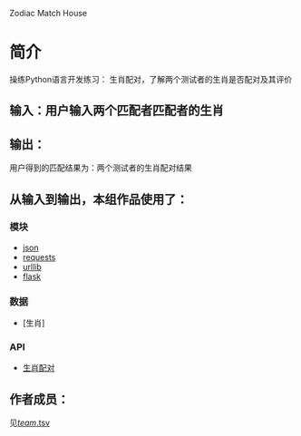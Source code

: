   

Zodiac Match House


		
# 简介 
操练Python语言开发练习：
生肖配对，了解两个测试者的生肖是否配对及其评价



## 输入：用户输入两个匹配者匹配者的生肖

## 输出：
用户得到的匹配结果为：两个测试者的生肖配对结果

## 从输入到输出，本组作品使用了：
### 模块
* [json](https://github.com/tobscure/json-api)
* [requests](http://php.net/manual/en/reserved.variables.request.php)
* [urllib](http://www.cnblogs.com/sysu-blackbear/p/3629420.html)
* [flask](http://www.liaoxuefeng.com/wiki/001374738125095c955c1e6d8bb493182103fac9270762a000/001386832805619b3e68a9cf16c4d0398d8af8f6d50e740000)
### 数据
* [生肖]
### API
* [生肖配对](http://avatardata.cn/Docs/Api/08803b8c-6ce0-4dd0-9809-361a06f25c99)
## 作者成员：
见[_team_.tsv](webapp_zh/_team_/_team_.tsv)



